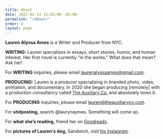 ```yaml
---
title: About
date: 2021-02-13 15:50:00 -05:00
permalink: "/about/"
order: 3
layout: page
---
```


**Lauren Alyssa Ames** is a Writer and Producer from NYC.

**WRITING:** Lauren specializes in essays, short stories, humor, and human interest. Her first novel is currently "in the works." What does that mean? Ask her!

For **WRITING** inquiries, please email [laurenalyssaames@gmail.com](mailto:laurenalyssaames@gmail.com).

**PRODUCING:** Lauren is a producer specializing in branded photo, video, animation, and documentary. In 2020 she began producing [remotely] with a  production consultancy called [The Auxiliary Co.](http://www.theauxiliaryco.com/) and absolutely loves it.

For **PRODUCING** inquiries, please email [lauren@theauxiliaryco.com](mailto:lauren@theauxiliaryco.com).

For **shitposting,** search @laurynaymes. Something will come up.

For **what she’s reading,** friend her on [Goodreads](https://www.goodreads.com/user/show/111201570-lauren).

For **pictures of Lauren's dog,** Sandwich, visit [his Instagram](https://www.instagram.com/sandwichtheterrier/).

